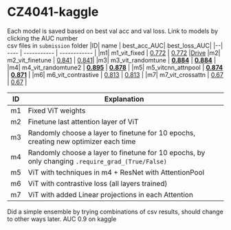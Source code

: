 # CZ4041-kaggle
Each model is saved based on best val acc and val loss. Link to models by clicking the AUC number  
csv files in `submission` folder
|ID| name | best_acc_AUC| best_loss_AUC|
|--| ---- | ----------- | ------------ |
|m1| m1_vit_fixed | [0.772](https://drive.google.com/file/d/1EAF-Z3yOO8TI9I73JZ6s6tk9C6JPsdK0/view?usp=share_link) | [0.772](https://drive.google.com/file/d/1TiuLANgCMneaSBcoVnpDa3EYqfZ5SgUF/view?usp=share_link) |[Drive](https://breakdance.github.io/breakdance/)
|m2| m2_vit_finetune | [0.841](https://drive.google.com/file/d/1pP7gJVvwtid48ep5be7ceJ96ZV_S_kh8/view?usp=share_link) | [0.841](https://drive.google.com/file/d/1TR2JNEP__WrSI6aoav3SlUt8AtYaJcHU/view?usp=share_link)|
|m3| m3_vit_randomtune | [**0.884**](https://drive.google.com/file/d/1-1cyWw3yRScBAZhXQtPAuAWQDtncyzRb/view?usp=sharing) | [**0.884**](https://drive.google.com/file/d/1BDV-NRcHoAWmsAcd_j-6-a2f9FmGNMd5/view?usp=sharing) |
|m4| m4_vit_randomtune2 | [**0.895**](https://drive.google.com/file/d/1yWE8AJVqGqLroIdj_yD3b0Q81zBvj8bR/view?usp=share_link) | [**0.878**](https://drive.google.com/file/d/1zLAQzXTD9XfnhNfLyPdiurY_9tBMPsKm/view?usp=sharing) |
|m5| m5_vitcnn_attnpool | [**0.874**](https://drive.google.com/file/d/1dBSRHT1_N7KM--KktLACAXyRUFOv09tO/view?usp=sharing)  | [**0.871**](https://drive.google.com/file/d/17DE2CDeJHSG5M3tBQVoLqh439v_-i3oS/view?usp=sharing) |
|m6| m6_vit_contrastive | [0.813](https://drive.google.com/file/d/1-AJC7L0XUshY1zlx6Fvh_X9qLkbATcj_/view?usp=sharing) | [0.813](https://drive.google.com/file/d/1vBs_8QgHO6itU14Xw_2iRfQVgd89NjsG/view?usp=sharing) |
|m7| m7_vit_crossattn | [0.67](https://drive.google.com/file/d/15Kn7i9Fjm6L6tDMQ_Cocrl8HKIlBBVts/view?usp=share_link) | [0.67](https://drive.google.com/file/d/1Nwp_vLsfldud28YOuUvbVD_L0goRsidP/view?usp=share_link) |

|ID| Explanation |
|--| ----------- |
|m1| Fixed ViT weights|
|m2| Finetune last attention layer of ViT|
|m3| Randomly choose a layer to finetune for 10 epochs, creating new optimizer each time|
|m4| Randomly choose a layer to finetune for 10 epochs, by only changing `.require_grad_(True/False)`|
|m5|ViT with techniques in m4 + ResNet with AttentionPool|
|m6|ViT with contrastive loss (all layers trained)|
|m7|ViT with added Linear projections in each Attention|

Did a simple ensemble by trying combinations of csv results, should change to other ways later. AUC 0.9 on kaggle